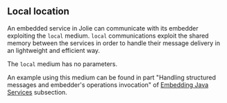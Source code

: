 ## Local location

An embedded service in Jolie can communicate with its embedder exploiting the `local` medium. `local` communications exploit the shared memory between the services in order to handle their message delivery in an lightweight and efficient way.

The `local` medium has no parameters.

An example using this medium can be found in part "Handling structured messages and embedder's operations invocation" of [Embedding Java Services](architectural_composition/embedding_java) subsection.